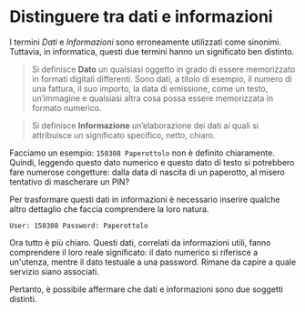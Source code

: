 # Distinguere tra dati e informazioni

I termini _Dati_ e _Informazioni_ sono erroneamente utilizzati come sinonimi. Tuttavia, in informatica, questi due termini hanno un significato
ben distinto.

> Si definisce **Dato** un qualsiasi oggetto in grado di essere memorizzato in formati digitali differenti. Sono dati, a titolo di esempio,
> il numero di una fattura, il suo importo, la data di emissione, come un testo, un’immagine e qualsiasi altra cosa possa essere memorizzata in formato
> numerico.

> Si definisce **Informazione** un’elaborazione dei dati ai quali si attribuisce un significato specifico, netto, chiaro.

Facciamo un esempio: `150308 Paperottolo` non è definito chiaramente. Quindi, leggendo questo dato numerico e questo dato di testo si potrebbero fare
numerose congetture: dalla data di nascita di un paperotto, al misero tentativo di mascherare un PIN?

Per trasformare questi dati in informazioni è necessario inserire qualche altro dettaglio che faccia comprendere la loro natura.

`User: 150308 Password: Paperottolo`

Ora tutto è più chiaro. Questi dati, correlati da informazioni utili, fanno comprendere il loro reale significato: il dato numerico si riferisce a
un'utenza, mentre il dato testuale a una password. Rimane da capire a quale servizio siano associati.

Pertanto, è possibile affermare che dati e informazioni sono due soggetti distinti.
